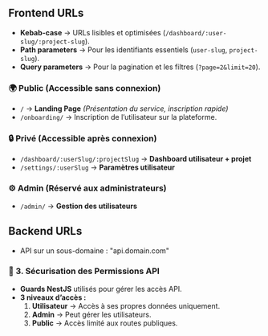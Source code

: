 ## Frontend URLs

- **Kebab-case** → URLs lisibles et optimisées (`/dashboard/:user-slug/:project-slug`).
- **Path parameters** → Pour les identifiants essentiels (`user-slug`, `project-slug`).
- **Query parameters** → Pour la pagination et les filtres (`?page=2&limit=20`).

### 🌍 Public (Accessible sans connexion)

- `/` → **Landing Page** _(Présentation du service, inscription rapide)_
- `/onboarding/` → Inscription de l’utilisateur sur la plateforme.

### 🔒 Privé (Accessible après connexion)

- `/dashboard/:userSlug/:projectSlug` → **Dashboard utilisateur + projet**
- `/settings/:userSlug` → **Paramètres utilisateur**

### ⚙️ Admin (Réservé aux administrateurs)

- `/admin/` → **Gestion des utilisateurs**

## Backend URLs

- API sur un sous-domaine : "api.domain.com"

### 🔑 3. Sécurisation des Permissions API

- **Guards NestJS** utilisés pour gérer les accès API.
- **3 niveaux d’accès :**
  1. **Utilisateur** → Accès à ses propres données uniquement.
  2. **Admin** → Peut gérer les utilisateurs.
  3. **Public** → Accès limité aux routes publiques.
